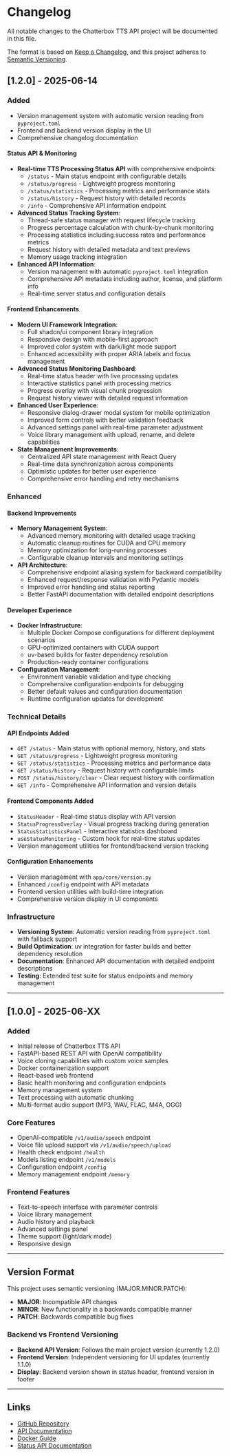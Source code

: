 # Changelog

All notable changes to the Chatterbox TTS API project will be documented in this file.

The format is based on [Keep a Changelog](https://keepachangelog.com/en/1.0.0/),
and this project adheres to [Semantic Versioning](https://semver.org/spec/v2.0.0.html).

## [1.2.0] - 2025-06-14

### Added

- Version management system with automatic version reading from `pyproject.toml`
- Frontend and backend version display in the UI
- Comprehensive changelog documentation

#### Status API & Monitoring

- **Real-time TTS Processing Status API** with comprehensive endpoints:
  - `/status` - Main status endpoint with configurable details
  - `/status/progress` - Lightweight progress monitoring
  - `/status/statistics` - Processing metrics and performance stats
  - `/status/history` - Request history with detailed records
  - `/info` - Comprehensive API information endpoint
- **Advanced Status Tracking System**:
  - Thread-safe status manager with request lifecycle tracking
  - Progress percentage calculation with chunk-by-chunk monitoring
  - Processing statistics including success rates and performance metrics
  - Request history with detailed metadata and text previews
  - Memory usage tracking integration
- **Enhanced API Information**:
  - Version management with automatic `pyproject.toml` integration
  - Comprehensive API metadata including author, license, and platform info
  - Real-time server status and configuration details

#### Frontend Enhancements

- **Modern UI Framework Integration**:
  - Full shadcn/ui component library integration
  - Responsive design with mobile-first approach
  - Improved color system with dark/light mode support
  - Enhanced accessibility with proper ARIA labels and focus management
- **Advanced Status Monitoring Dashboard**:
  - Real-time status header with live processing updates
  - Interactive statistics panel with processing metrics
  - Progress overlay with visual chunk progression
  - Request history viewer with detailed request information
- **Enhanced User Experience**:
  - Responsive dialog-drawer modal system for mobile optimization
  - Improved form controls with better validation feedback
  - Advanced settings panel with real-time parameter adjustment
  - Voice library management with upload, rename, and delete capabilities
- **State Management Improvements**:
  - Centralized API state management with React Query
  - Real-time data synchronization across components
  - Optimistic updates for better user experience
  - Comprehensive error handling and retry mechanisms

### Enhanced

#### Backend Improvements

- **Memory Management System**:
  - Advanced memory monitoring with detailed usage tracking
  - Automatic cleanup routines for CUDA and CPU memory
  - Memory optimization for long-running processes
  - Configurable cleanup intervals and monitoring settings
- **API Architecture**:
  - Comprehensive endpoint aliasing system for backward compatibility
  - Enhanced request/response validation with Pydantic models
  - Improved error handling and status reporting
  - Better FastAPI documentation with detailed endpoint descriptions

#### Developer Experience

- **Docker Infrastructure**:
  - Multiple Docker Compose configurations for different deployment scenarios
  - GPU-optimized containers with CUDA support
  - uv-based builds for faster dependency resolution
  - Production-ready container configurations
- **Configuration Management**:
  - Environment variable validation and type checking
  - Comprehensive configuration endpoints for debugging
  - Better default values and configuration documentation
  - Runtime configuration updates for development

### Technical Details

#### API Endpoints Added

- `GET /status` - Main status with optional memory, history, and stats
- `GET /status/progress` - Lightweight progress monitoring
- `GET /status/statistics` - Processing metrics and performance data
- `GET /status/history` - Request history with configurable limits
- `POST /status/history/clear` - Clear request history with confirmation
- `GET /info` - Comprehensive API information and version details

#### Frontend Components Added

- `StatusHeader` - Real-time status display with API version
- `StatusProgressOverlay` - Visual progress tracking during generation
- `StatusStatisticsPanel` - Interactive statistics dashboard
- `useStatusMonitoring` - Custom hook for real-time status updates
- Version management utilities for frontend/backend version tracking

#### Configuration Enhancements

- Version management with `app/core/version.py`
- Enhanced `/config` endpoint with API metadata
- Frontend version utilities with build-time integration
- Comprehensive version display in UI components

### Infrastructure

- **Versioning System**: Automatic version reading from `pyproject.toml` with fallback support
- **Build Optimization**: uv integration for faster builds and better dependency resolution
- **Documentation**: Enhanced API documentation with detailed endpoint descriptions
- **Testing**: Extended test suite for status endpoints and memory management

---

## [1.0.0] - 2025-06-XX

### Added

- Initial release of Chatterbox TTS API
- FastAPI-based REST API with OpenAI compatibility
- Voice cloning capabilities with custom voice samples
- Docker containerization support
- React-based web frontend
- Basic health monitoring and configuration endpoints
- Memory management system
- Text processing with automatic chunking
- Multi-format audio support (MP3, WAV, FLAC, M4A, OGG)

### Core Features

- OpenAI-compatible `/v1/audio/speech` endpoint
- Voice file upload support via `/v1/audio/speech/upload`
- Health check endpoint `/health`
- Models listing endpoint `/v1/models`
- Configuration endpoint `/config`
- Memory management endpoint `/memory`

### Frontend Features

- Text-to-speech interface with parameter controls
- Voice library management
- Audio history and playback
- Advanced settings panel
- Theme support (light/dark mode)
- Responsive design

---

## Version Format

This project uses semantic versioning (MAJOR.MINOR.PATCH):

- **MAJOR**: Incompatible API changes
- **MINOR**: New functionality in a backwards compatible manner
- **PATCH**: Backwards compatible bug fixes

### Backend vs Frontend Versioning

- **Backend API Version**: Follows the main project version (currently 1.2.0)
- **Frontend Version**: Independent versioning for UI updates (currently 1.1.0)
- **Display**: Backend version shown in status header, frontend version in footer

---

## Links

- [GitHub Repository](https://github.com/travisvn/chatterbox-tts-api)
- [API Documentation](docs/API_README.md)
- [Docker Guide](docs/DOCKER_README.md)
- [Status API Documentation](docs/STATUS_API.md)
